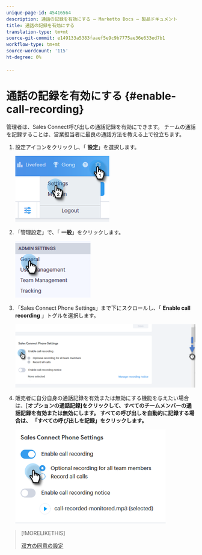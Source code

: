 ```yaml
---
unique-page-id: 45416564
description: 通話の記録を有効にする — Marketto Docs — 製品ドキュメント
title: 通話の記録を有効にする
translation-type: tm+mt
source-git-commit: e149133a5383faaef5e9c9b7775ae36e633ed7b1
workflow-type: tm+mt
source-wordcount: '115'
ht-degree: 0%

---
```



# 通話の記録を有効にする {#enable-call-recording}

管理者は、Sales Connect呼び出しの通話記録を有効にできます。 チームの通話を記録することは、営業担当者に最良の通話方法を教える上で役立ちます。

1. 設定アイコンをクリックし、「 **設定**」を選択します。

   ![](assets/one.png)

1. 「管理設定」で、「 **一般**」をクリックします。

   ![](assets/two.png)

1. 「Sales Connect Phone Settings」まで下にスクロールし、「 **Enable call recording** 」トグルを選択します。

   ![](assets/three.png)

1. 販売者に自分自身の通話記録を有効または無効にする機能を与えたい場合は、[**オプションの通話記録]をクリックして、すべてのチームメンバーの通話記録を有効または無効にします。 **すべての呼び出しを自動的に記録する場合は、** 「すべての呼び出しを記録」をクリックします。**

   ![](assets/four.png)

>[!MORELIKETHIS]
>
>[双方の同意の設定](http://docs.marketo.com/x/dgC1Ag)

